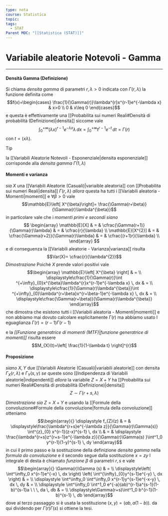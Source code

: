 ```yaml
---
type: nota
course: Statistica
topic: 
tags:
  - STAT
Parent MOC: "[[Statistica (STAT)]]"
---
```

# Variabile aleatorie Notevoli - Gamma
---


#### Densità Gamma (Definizione)
Si chiama _densita gamma_ di parametri $r,\lambda>0$ indicata con $\Gamma(r,\lambda)$ la funzione definita come $$f(x)=\begin{cases}
\frac{1}{\Gamma(r)}\lambda^{r}x^{r-1}e^{-\lambda x} & x>0 \\
0 & x\leq 0
\end{cases}$$e questa è effettivamente una [[Probabilita sui numeri Reali#Densità di probabilità (Definizione)|densità]] siccome vale $$\int ^{+\infty}_{0}(\lambda x)^{r-1}e^{-\lambda x}\lambda \, dx = \int^{+\infty}_{0}t^{r-1}e^{-t}  \, dt=\Gamma(r) $$ con $t=(x\lambda)$. 
>[!tip]
> la [[Variabili Aleatorie Notevoli - Esponenziale|densita esponenziale]] corrisponde alla _densita gamma_ $\Gamma(1,\lambda)$


#### Momenti e varianza
_sia_ $X$ una [[Variabili Aleatorie (Casuali)|variaible aleatoria]] con [[Probabilita sui numeri Reali|densita]] $\Gamma(r,\lambda)$ 
_allora_ questa ha tutti i [[Variabili aleatoria - Momenti|momenti]] e $\forall \beta>0$ vale $$\mathbb{E}\left[ X^{\beta}\right]= \frac{\Gamma(r+\beta)}{\Gamma(r)\lambda^{\beta}}$$ in particolare vale che i _momenti primi e secondi siano_$$
\begin{array}
\mathbb{E}[X] & = & \cfrac{\Gamma(r+1)}{\Gamma(r)\lambda} & = & \cfrac{r}{\lambda}  \\
\mathbb{E}[X^{2}]  & = &  \cfrac{\Gamma(r+2)}{\Gamma(r)\lambda} & = & \cfrac{(r+1)r}{\lambda} \\
\end{array}
$$e di conseguenza la [[Variabili aleatorie - Varianza|varianza]] risulta
$$Var(X)= \cfrac{r}{\lambda^{2}}$$
_Dimostrazione_
	Poiché $X$ prende valori positivi vale $$\begin{array}
\mathbb{E}\left[ X^{\beta} \right] &  = \\
\displaystyle\cfrac{1}{\Gamma(r)}\int ^{+\infty}_{0}x^{\beta}\lambda^{r}x^{r-1}e^{-\lambda x}  \, dx  & =  \\
\displaystyle\cfrac{1}{\Gamma(r)\lambda^{\beta}}\int ^{+\infty}_{0}\lambda^{r+\beta}x^{r+\beta-1}e^{-\lambda x} \, dx  & = \\
\displaystyle\cfrac{\Gamma(r+\beta)}{\Gamma(r)\lambda^{\beta}} 
	\end{array}$$ che dimostra che esistono tutti i [[Variabili aleatoria - Momenti|momenti]] e non abbiamo mai dovuto calcolare esplicitamente $\Gamma(r)$ ma abbiamo usato l eguaglianza $\Gamma(r)=(r-1)\Gamma(r-1)$

e la _[[Funzione generatrice di momenti (MTF)|funzione generatrice di momenti]]_ risulta essere $$M_{X}(t)=\left[ \frac{1}{1-\lambda t} \right]^{r}$$ 


#### Proposizione
_siano_ $X,Y$ due [[Variabili Aleatorie (Casuali)|variabili aleatorie]] con densita $\Gamma_{X}(r,\lambda)$ e $\Gamma_{Y}(s,\gamma)$
_se_ queste sono [[Indipendenza di Variabili aleatorie|indipendenti]]
_allora_ la variabile $Z=X+Y$ ha [[Probabilita sui numeri Reali#Densità di probabilità (Definizione)|densita]] $$Z \sim\Gamma(r+s,\lambda)$$

_Dimostrazione_
	_sia_ $Z=X+Y$ e usando la [[Formule della convoluzione#Formule della convoluzione|formula della convoluzione]] otteniamo $$\begin{array}{}
\displaystyle f_{Z}(z) & = & \displaystyle\frac{\lambda^{r+s}e^{-\lambda z}}{\Gamma(r)\Gamma(s)} \int^{z}_{0} x^{r-1}(z-x)^{s-1} \, dx    \\ & = & \displaystyle
\frac{\lambda^{r+s}z^{r+s-1}e^{-\lambda z}}{\Gamma(r)\Gamma(s) }\int^1_0 y^{r-1}(1-y)^{s-1} \, dy 
\end{array}$$in cui il primo passo e la sostituzione della definizione _densita gamma_ nella _formula do convoluzione_ e il secondo segue dalla sostituzione $x=zy$
	l integrale di desta è chiamato _funzione $\beta$_ di parametri $r,s$ e vale $$\begin{array}{}
\Gamma(r)\Gamma (s) & = \\
\displaystyle\left( \int^\infty_0 x^{r-1}e^{-x} \, dx  \right) \left( \int^{\infty}_{0}y^{s-1}e^{-y}  \, dx  \right)  & =  \\
\displaystyle \int^\infty_0  \int^\infty_0 x^{r-1}y^{s-1}e^{-x-y}   \, dx  \, dy  & = \\ \displaystyle
\int^\infty_0  \int^1_0 e^{-a}(ab)^{r-1}a^{s-1}(1-b)^{s-1}a  \ \ \, da  \, db   & = \\
\displaystyle\Gamma(r+s)\int^1_0 b^{r-1}(1-b)^{s-1} \, db 
\end{array}$$dove al terzo passaggio si è usata la sostituzione $(x,y)=(ab,a(1-b))$. da qui dividendo per $\Gamma(r)\Gamma(s)$ si ottiene la tesi.



